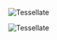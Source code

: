 ![Tessellate](http://www.alessandrozomparelli.com/tissue/Tessellate%20-%20basic%20command.png)

![Tessellate](http://www.alessandrozomparelli.com/tissue/Tessellate%20-%20settings%20panel.png)